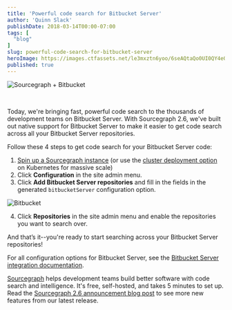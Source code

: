 ```yaml
---
title: 'Powerful code search for Bitbucket Server'
author: 'Quinn Slack'
publishDate: 2018-03-14T00:00-07:00
tags: [
  "blog"
]
slug: powerful-code-search-for-bitbucket-server
heroImage: https://images.ctfassets.net/le3mxztn6yoo/6seAQtaQo0UI0QY4eOo0iU/fd332addff6d9c8629fe4a5566f9204b/sg_bb-logos--for-farhan.png
published: true
---
```


![Sourcegraph + Bitbucket](//images.ctfassets.net/le3mxztn6yoo/7iYbbDNqr64cYua6Iw4G2c/f83ad7d7549f24b86cdc3e26e5288b32/sg_bb-logos--for-farhan.svg)

<br />

Today, we're bringing fast, powerful code search to the thousands of development teams on Bitbucket Server. With Sourcegraph 2.6, we've built out native support for Bitbucket Server to make it easier to get code search across all your Bitbucket Server repositories.

Follow these 4 steps to get code search for your Bitbucket Server code:

1. [Spin up a Sourcegraph instance](https://docs.sourcegraph.com/admin) (or use the [cluster deployment option](https://docs.sourcegraph.com/admin/install/cluster) on Kubernetes for massive scale)
2. Click **Configuration** in the site admin menu.
3. Click **Add Bitbucket Server repositories** and fill in the fields in the generated `bitbucketServer` configuration option.

  <img alt="Bitbucket" src="//images.ctfassets.net/le3mxztn6yoo/1s4x4eOcXaEqIQY20eoues/469f7dd3bcae8cb36b7e815f4b0f8518/Bitbucket2.png" className="ba pa1 b--light-7 br2"/>


4. Click **Repositories** in the site admin menu and enable the repositories you want to search over.

And that’s it--you're ready to start searching across your Bitbucket Server repositories!

For all configuration options for Bitbucket Server, see the [Bitbucket Server integration documentation](https://docs.sourcegraph.com/integration/bitbucket_server).

[Sourcegraph](https://docs.sourcegraph.com) helps development teams build better software with code search and intelligence. It's free, self-hosted, and takes 5 minutes to set up. Read the [Sourcegraph 2.6 announcement blog post](/blog/introducing-sourcegraph-server-2-6) to see more new features from our latest release.
